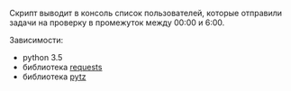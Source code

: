 Скрипт выводит в консоль список пользователей, которые отправили задачи на проверку в промежуток между 00:00 и 6:00.


Зависимости:

- python 3.5
- библиотека <a href = "http://docs.python-requests.org/en/master/">requests</a>
- библиотека <a href = "https://pypi.python.org/pypi/pytz/">pytz</a>